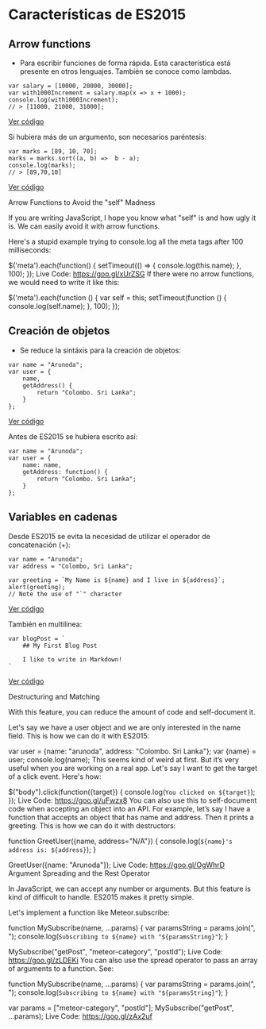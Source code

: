 # Características de ES2015


## Arrow functions
- Para escribir funciones de forma rápida. Esta característica está presente en otros lenguajes. También se conoce como lambdas.

```
var salary = [10000, 20000, 30000];
var with1000Increment = salary.map(x => x + 1000);
console.log(with1000Increment);
// > [11000, 21000, 31000];
```
[Ver código](https://goo.gl/Tc0BV4)

Si hubiera más de un argumento, son necesarios paréntesis:
```
var marks = [89, 10, 70];
marks = marks.sort((a, b) =>  b - a);
console.log(marks);
// > [89,70,10]
```
[Ver código](https://goo.gl/08Ilik)

Arrow Functions to Avoid the "self" Madness

If you are writing JavaScript, I hope you know what "self" is and how ugly it is. We can easily avoid it with arrow functions.

Here's a stupid example trying to console.log all the meta tags after 100 milliseconds:

$('meta').each(function() {
    setTimeout(() => {
        console.log(this.name);
    }, 100);
});
Live Code: https://goo.gl/xUrZSG
If there were no arrow functions, we would need to write it like this:

$('meta').each(function () {
    var self = this;
    setTimeout(function () {
        console.log(self.name);
    }, 100);
});

## Creación de objetos
- Se reduce la sintáxis para la creación de objetos:

```
var name = "Arunoda";
var user = {
    name,
    getAddress() {
        return "Colombo. Sri Lanka";
    }
};
```
[Ver código](https://goo.gl/9VMfoS)

Antes de ES2015 se hubiera escrito así:
```
var name = "Arunoda";
var user = {
    name: name, 
    getAddress: function() {
        return "Colombo. Sri Lanka";
    }
};
```
## Variables en cadenas
Desde ES2015 se evita la necesidad de utilizar el operador de concatenación (+):

```
var name = "Arunoda";
var address = "Colombo, Sri Lanka";

var greeting = `My Name is ${name} and I live in ${address}`;
alert(greeting);
// Note the use of "`" character
```
[Ver código](https://goo.gl/zfUzWq)

También en multilínea:

```
var blogPost = `
    ## My First Blog Post 

    I like to write in Markdown!   
`
```
[Ver código](https://goo.gl/GbbmHD)

Destructuring and Matching

With this feature, you can reduce the amount of code and self-document it.

Let's say we have a user object and we are only interested in the name field. This is how we can do it with ES2015:

var user = {name: "arunoda", address: "Colombo. Sri Lanka"};
var {name} = user;
console.log(name);
This seems kind of weird at first. But it’s very useful when you are working on a real app. Let's say I want to get the target of a click event. Here's how:

$("body").click(function({target}) {
    console.log(`You clicked on ${target}`);
});
Live Code: https://goo.gl/uFwzx8
You can also use this to self-document code when accepting an object into an API. For example, let’s say I have a function that accepts an object that has name and address. Then it prints a greeting. This is how we can do it with destructors:

function GreetUser({name, address="N/A"}) {
  console.log(`${name}'s address is: ${address}`);
}

GreetUser({name: "Arunoda"});
Live Code: https://goo.gl/OgWhrD
Argument Spreading and the Rest Operator

In JavaScript, we can accept any number or arguments. But this feature is kind of difficult to handle. ES2015 makes it pretty simple.

Let's implement a function like Meteor.subscribe:

function MySubscribe(name, ...params) {
    var paramsString = params.join(", ");
    console.log(`Subscribing to ${name} with "${paramsString}"`);
}


MySubscribe("getPost", "meteor-category", "postId");
Live Code: https://goo.gl/zLDEKi
You can also use the spread operator to pass an array of arguments to a function. See:

function MySubscribe(name, ...params) {
    var paramsString = params.join(", ");
    console.log(`Subscribing to ${name} with "${paramsString}"`);
}

var params = ["meteor-category", "postId"];
MySubscribe("getPost", ...params);
Live Code: https://goo.gl/zAx2uf

